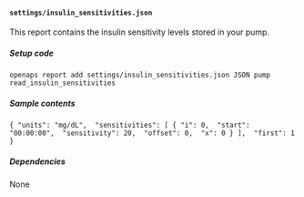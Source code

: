 #### `settings/insulin_sensitivities.json`
This report contains the insulin sensitivity levels stored in your pump.
##### Setup code
`openaps report add settings/insulin_sensitivities.json JSON pump read_insulin_sensitivities`
##### Sample contents
`{
  "units": "mg/dL", 
  "sensitivities": [
    {
      "i": 0, 
      "start": "00:00:00", 
      "sensitivity": 20, 
      "offset": 0, 
      "x": 0
    }
  ], 
  "first": 1
}`
##### Dependencies
None
